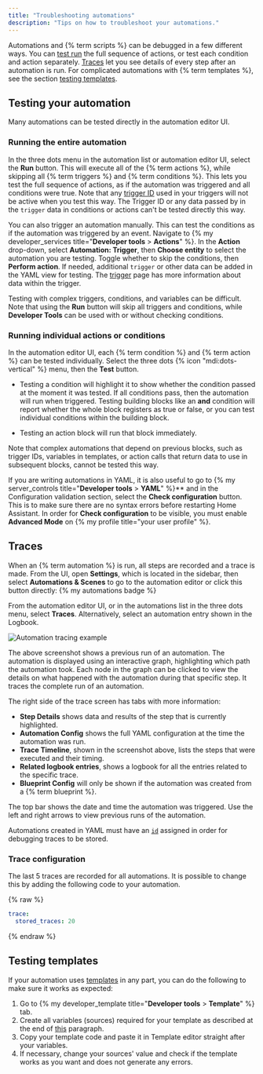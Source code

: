 ```yaml
---
title: "Troubleshooting automations"
description: "Tips on how to troubleshoot your automations."
---
```


Automations and {% term scripts %} can be debugged in a few different ways. You can [test run](#testing-your-automation) the full sequence of actions, or test each condition and action separately. [Traces](#traces) let you see details of every step after an automation is run. For complicated automations with {% term templates %}, see the section [testing templates](#testing-templates).

## Testing your automation

Many automations can be tested directly in the automation editor UI.

### Running the entire automation

In the three dots menu in the automation list or automation editor UI, select the **Run** button. This will execute all of the {% term actions %}, while skipping all {% term triggers %} and {% term conditions %}. This lets you test the full sequence of actions, as if the automation was triggered and all conditions were true. Note that any [trigger ID](/docs/automation/trigger/#trigger-id) used in your triggers will not be active when you test this way. The Trigger ID or any data passed by in the `trigger` data in conditions or actions can't be tested directly this way.

You can also trigger an automation manually. This can test the conditions as if the automation was triggered by an event. Navigate to {% my developer_services title="**Developer tools** > **Actions**" %}. In the **Action** drop-down, select **Automation: Trigger**, then **Choose entity** to select the automation you are testing. Toggle whether to skip the conditions, then **Perform action**. If needed, additional `trigger` or other data can be added in the YAML view for testing. The [trigger](/docs/automation/trigger/) page has more information about data within the trigger.

Testing with complex triggers, conditions, and variables can be difficult. Note that using the **Run** button will skip all triggers and conditions, while **Developer Tools** can be used with or without checking conditions.

### Running individual actions or conditions

In the automation editor UI, each {% term condition %} and {% term action %} can be tested individually. Select the three dots {% icon "mdi:dots-vertical" %} menu, then the **Test** button.

- Testing a condition will highlight it to show whether the condition passed at the moment it was tested. If all conditions pass, then the automation will run when triggered. Testing building blocks like an **and** condition will report whether the whole block registers as true or false, or you can test individual conditions within the building block.

- Testing an action block will run that block immediately.

Note that complex automations that depend on previous blocks, such as trigger IDs, variables in templates, or action calls that return data to use in subsequent blocks, cannot be tested this way.

If you are writing automations in YAML, it is also useful to go to {% my server_controls title="**Developer tools** > **YAML**" %}** and in the Configuration validation section, select the **Check configuration** button. This is to make sure there are no syntax errors before restarting Home Assistant. In order for **Check configuration** to be visible, you must enable **Advanced Mode** on {% my profile title="your user profile" %}.

## Traces

When an {% term automation %} is run, all steps are recorded and a trace is made. From the UI, open **Settings**, which is located in the sidebar, then select **Automations & Scenes** to go to the automation editor or click this button directly: {% my automations badge %}

From the automation editor UI, or in the automations list in the three dots menu, select **Traces**. Alternatively, select an automation entry shown in the Logbook.

![Automation tracing example](/images/integrations/automation/automation-tracing.png)

The above screenshot shows a previous run of an automation. The automation is displayed using an interactive graph, highlighting which path the automation took. Each node in the graph can be clicked to view the details on what happened with the automation during that specific step. It traces the complete run of an automation.

The right side of the trace screen has tabs with more information:

- **Step Details** shows data and results of the step that is currently highlighted.
- **Automation Config** shows the full YAML configuration at the time the automation was run.
- **Trace Timeline**, shown in the screenshot above, lists the steps that were executed and their timing.
- **Related logbook entries**, shows a logbook for all the entries related to the specific trace.
- **Blueprint Config** will only be shown if the automation was created from a {% term blueprint %}.

The top bar shows the date and time the automation was triggered. Use the left and right arrows to view previous runs of the automation.

Automations created in YAML must have an [`id`](/docs/automation/yaml/#migrating-your-yaml-automations-to-automationsyaml) assigned in order for debugging traces to be stored.

### Trace configuration

The last 5 traces are recorded for all automations. It is possible to change this by adding the following code to your automation.

{% raw %}

```yaml
trace:
  stored_traces: 20
```

{% endraw %}

## Testing templates

If your automation uses [templates](/docs/configuration/templating/) in any part, you can do the following to make sure it works as expected:

1. Go to {% my developer_template title="**Developer tools** > **Template**" %} tab.
2. Create all variables (sources) required for your template as described at the end of [this](https://www.home-assistant.io/docs/configuration/templating/#processing-incoming-data) paragraph.
3. Copy your template code and paste it in Template editor straight after your variables.
4. If necessary, change your sources' value and check if the template works as you want and does not generate any errors.
